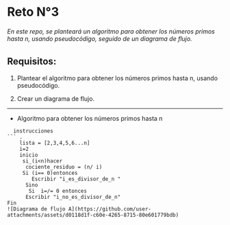 # Reto N°3
###### <p> En este repo, se planteará un algoritmo para obtener los números primos hasta n, usando pseudocódigo, seguido de un diagrama de flujo.

## Requisitos:
1.  Plantear el algoritmo para obtener los números primos hasta n, usando pseudocódigo.

2.  Crear un diagrama de flujo.


------------
- Algoritmo para obtener los números primos hasta n

```pseudocode
  instrucciones
``` .
    lista = [2,3,4,5,6...n]
	i=2
	inicio
	 si_(i<n)hacer
	  cociente_residuo = (n/ i)
     Si (i== 0)entonces
        Escribir "i_es_divisor_de_n "
      Sino
       Si  i=/= 0 entonces
      Escribir "i_no_es_divisor_de_n"
Fin
![Diagrama de flujo A](https://github.com/user-attachments/assets/d0118d1f-c60e-4265-8715-80e601779bdb)
